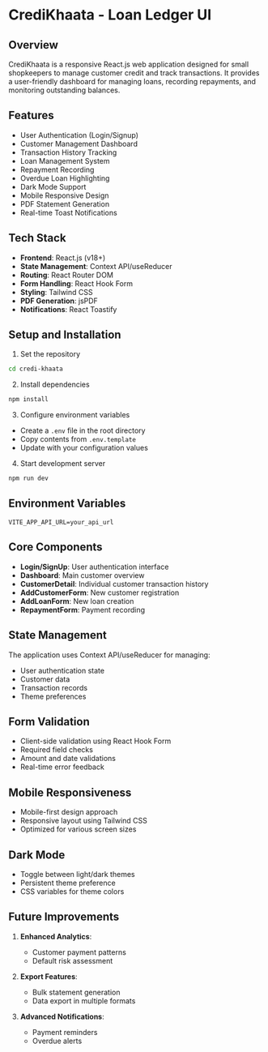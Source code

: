 # CrediKhaata - Loan Ledger UI

## Overview
CrediKhaata is a responsive React.js web application designed for small shopkeepers to manage customer credit and track transactions. It provides a user-friendly dashboard for managing loans, recording repayments, and monitoring outstanding balances.

## Features
- User Authentication (Login/Signup)
- Customer Management Dashboard
- Transaction History Tracking
- Loan Management System
- Repayment Recording
- Overdue Loan Highlighting
- Dark Mode Support
- Mobile Responsive Design
- PDF Statement Generation
- Real-time Toast Notifications

## Tech Stack
- **Frontend**: React.js (v18+)
- **State Management**: Context API/useReducer
- **Routing**: React Router DOM
- **Form Handling**: React Hook Form
- **Styling**: Tailwind CSS
- **PDF Generation**: jsPDF
- **Notifications**: React Toastify

## Setup and Installation
1. Set the repository
```bash
cd credi-khaata
```

2. Install dependencies
```bash
npm install
```

3. Configure environment variables
- Create a `.env` file in the root directory
- Copy contents from `.env.template`
- Update with your configuration values

4. Start development server
```bash
npm run dev
```

## Environment Variables
```env
VITE_APP_API_URL=your_api_url
```

## Core Components
- **Login/SignUp**: User authentication interface
- **Dashboard**: Main customer overview
- **CustomerDetail**: Individual customer transaction history
- **AddCustomerForm**: New customer registration
- **AddLoanForm**: New loan creation
- **RepaymentForm**: Payment recording

## State Management
The application uses Context API/useReducer for managing:
- User authentication state
- Customer data
- Transaction records
- Theme preferences

## Form Validation
- Client-side validation using React Hook Form
- Required field checks
- Amount and date validations
- Real-time error feedback

## Mobile Responsiveness
- Mobile-first design approach
- Responsive layout using Tailwind CSS
- Optimized for various screen sizes

## Dark Mode
- Toggle between light/dark themes
- Persistent theme preference
- CSS variables for theme colors

## Future Improvements
1. **Enhanced Analytics**:
   - Customer payment patterns
   - Default risk assessment

2. **Export Features**:
   - Bulk statement generation
   - Data export in multiple formats

3. **Advanced Notifications**:
   - Payment reminders
   - Overdue alerts
